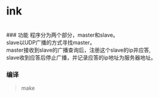 ink
===
<br />
### 功能
程序分为两个部分，master和slave。<br />
slave以UDP广播的方式寻找master。<br />
master接收到slave的广播查询后，注册这个slave的ip并应答,<br />
slave收到应答后停止广播，并记录应答的ip地址为服务器地址。<br />

### 编译
> make <br />

